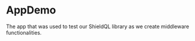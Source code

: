 # AppDemo

The app that was used to test our ShieldQL library as we create middleware functionalities.
